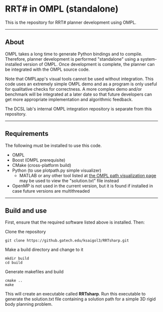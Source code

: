 RRT# in OMPL (standalone)
===================

This is the repository for RRT# planner development using OMPL.

----------


About
-------------
OMPL takes a long time to generate Python bindings and to compile.  Therefore, planner development is performed "standalone" using a system-installed version of OMPL.  Once development is complete, the planner can be integrated with the OMPL source code.

Note that OMPLapp's visual tools cannot be used without integration.  This code uses an extremely simple OMPL demo and as a program is only useful for qualitative checks for correctness.  A more complex demo and/or benchmark will be integrated at a later date so that future developers can get more appropriate implementation and algorithmic feedback.

The DCSL lab's internal OMPL integration repository is separate from this repository.

----------


Requirements
-------------------

The following must be installed to use this code.

 - OMPL
 - Boost (OMPL prerequisite)
 - CMake (cross-platform build)
 - Python (to use plotpath.py simple visualizer)
	 - MATLAB or any other tool listed at [the OMPL path visualization page](http://ompl.kavrakilab.org/pathVisualization.html/%22the%20OMPL%20path%20visualization%20page%22) may be used to view the "solution.txt" file instead
 - OpenMP is not used in the current version, but it is found if installed in case future versions are multithreaded

----------


Build and use
-------------------

First, ensure that the required software listed above is installed.  Then:

Clone the repository

    git clone https://github.gatech.edu/ksaigol3/RRTsharp.git

Make a build directory and change to it

    mkdir build
    cd build

Generate makefiles and build

    cmake ..
    make

This will create an executable called **RRTsharp**.  Run this executable to generate the solution.txt file containing a solution path for a simple 3D rigid body planning problem.
